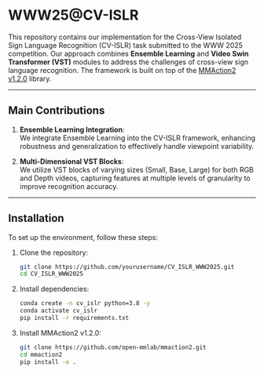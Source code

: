 # WWW25@CV-ISLR

This repository contains our implementation for the Cross-View Isolated Sign Language Recognition (CV-ISLR) task submitted to the WWW 2025 competition. Our approach combines **Ensemble Learning** and **Video Swin Transformer (VST)** modules to address the challenges of cross-view sign language recognition. The framework is built on top of the [MMAction2 v1.2.0](https://github.com/open-mmlab/mmaction2) library.

---

## **Main Contributions**
1. **Ensemble Learning Integration**:  
   We integrate Ensemble Learning into the CV-ISLR framework, enhancing robustness and generalization to effectively handle viewpoint variability.

2. **Multi-Dimensional VST Blocks**:  
   We utilize VST blocks of varying sizes (Small, Base, Large) for both RGB and Depth videos, capturing features at multiple levels of granularity to improve recognition accuracy.

---

## **Installation**

To set up the environment, follow these steps:

1. Clone the repository:
   ```bash
   git clone https://github.com/yourusername/CV_ISLR_WWW2025.git
   cd CV_ISLR_WWW2025
   
2. Install dependencies:
   ```bash
   conda create -n cv_islr python=3.8 -y
   conda activate cv_islr
   pip install -r requirements.txt

3. Install MMAction2 v1.2.0:
   ```bash
   git clone https://github.com/open-mmlab/mmaction2.git
   cd mmaction2
   pip install -e .
